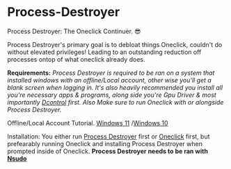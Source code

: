 # Process-Destroyer
Process Destroyer: The Oneclick Continuer. 😎 

Process Destroyer's primary goal is to debloat things Oneclick, couldn't do without elevated privileges!
Leading to an outstanding reduction off processes ontop of what oneclick already does.

**Requirements:**
*Process Destroyer is required to be ran on a system that installed windows with an offline/Local account, other wise you'll get a blank screen when logging in.
It's also heavily recommended you install all you're necessary apps & programs, along side you're Gpu Driver & most importantly [Dcontrol](https://www.sordum.org/9480/defender-control-v2-1/) first.
Also Make sure to run Oneclick with or alongside Process Destroyer.*

Offline/Local Account Tutorial.
[Windows 11](https://youtu.be/VOtOEEGxbu4?si=Q9WdHbVFJQExuPk8)
/[Windows 10](https://www.youtube.com/watch?v=rHEgHumzjVQ)

Installation: You either run [Process Destroyer](https://github.com/QuakedK/Process-Destroyer/releases/download/tweak/Process-Destroyer-V2.1.bat) first or [Oneclick](https://github.com/QuakedK/Oneclick) first, but prefearably running Oneclick and installing Process Destroyer when prompted inside of Oneclick. **Process Destroyer needs to be ran with [Nsudo](https://github.com/M2TeamArchived/NSudo/releases)**
